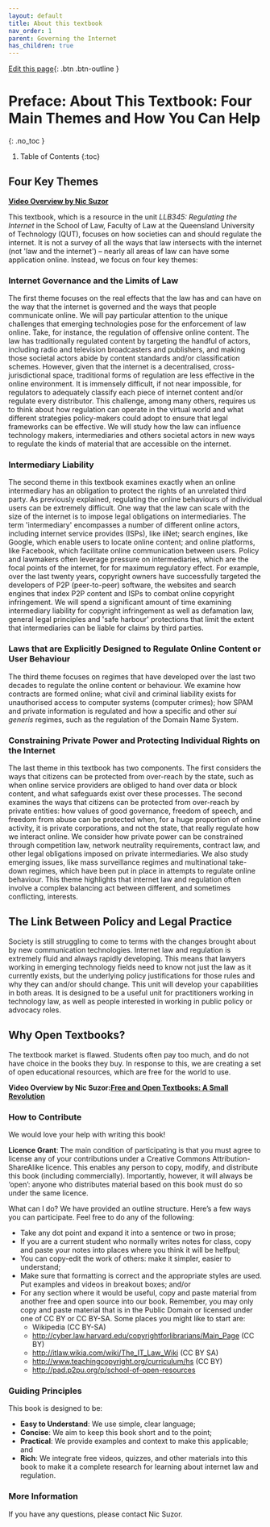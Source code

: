 ```yaml
---
layout: default
title: About this textbook
nav_order: 1
parent: Governing the Internet
has_children: true
---
```


[Edit this page](https://github.com/nicsuzor/wikijuris/blob/master/cyberlaw/preface.markdown){: .btn .btn-outline }
# Preface: About This Textbook: Four Main Themes and How You Can Help
{: .no_toc }

1. Table of Contents
{:toc}

## Four Key Themes

**[Video Overview by Nic Suzor](https://www.youtube.com/watch?v=bD2yTx9rGeI&t=268s)**

This textbook, which is a resource in the unit _LLB345: Regulating the Internet_ in the School of Law, Faculty of Law at the Queensland University of Technology (QUT), focuses on how societies can and should regulate the internet. It is not a survey of all the ways that law intersects with the internet (not 'law and the internet') – nearly all areas of law can have some application online. Instead, we focus on four key themes:

### Internet Governance and the Limits of Law

The first theme focuses on the real effects that the law has and can have on the way that the internet is governed and the ways that people communicate online. We will pay particular attention to the unique challenges that emerging technologies pose for the enforcement of law online. Take, for instance, the regulation of offensive online content. The law has traditionally regulated content by targeting the handful of actors, including radio and television broadcasters and publishers, and making those societal actors abide by content standards and/or classification schemes. However, given that the internet is a decentralised, cross-jurisdictional space, traditional forms of regulation are less effective in the online environment. It is immensely difficult, if not near impossible, for regulators to adequately classify each piece of internet content and/or regulate every distributor. This challenge, among many others, requires us to think about how regulation can operate in the virtual world and what different strategies policy-makers could adopt to ensure that legal frameworks can be effective. We will study how the law can influence technology makers, intermediaries and others societal actors in new ways to regulate the kinds of material that are accessible on the internet.

### Intermediary Liability

The second theme in this textbook examines exactly when an online intermediary has an obligation to protect the rights of an unrelated third party. As previously explained, regulating the online behaviours of individual users can be extremely difficult. One way that the law can scale with the size of the internet is to impose legal obligations on intermediaries. The term 'intermediary' encompasses a number of different online actors, including internet service provides (ISPs), like iiNet; search engines, like Google, which enable users to locate online content; and online platforms, like Facebook, which facilitate online communication between users. Policy and lawmakers often leverage pressure on intermediaries, which are the focal points of the internet, for for maximum regulatory effect. For example, over the last twenty years, copyright owners have successfully targeted the developers of P2P (peer-to-peer) software, the websites and search engines that index P2P content and ISPs to combat online copyright infringement. We will spend a significant amount of time examining intermediary liability for copyright infringement as well as defamation law, general legal principles and 'safe harbour' protections that limit the extent that intermediaries can be liable for claims by third parties.

### Laws that are Explicitly Designed to Regulate Online Content or User Behaviour

The third theme focuses on regimes that have developed over the last two decades to regulate the online content or behaviour. We examine how contracts are formed online; what civil and criminal liability exists for unauthorised access to computer systems (computer crimes); how SPAM and private information is regulated and how a specific and other _sui generis_ regimes, such as the regulation of the Domain Name System.

### Constraining Private Power and Protecting Individual Rights on the Internet

The last theme in this textbook has two components. The first considers the ways that citizens can be protected from over-reach by the state, such as when online service providers are obliged to hand over data or block content, and what safeguards exist over these processes. The second examines the ways that citizens can be protected from over-reach by private entities: how values of good governance, freedom of speech, and freedom from abuse can be protected when, for a huge proportion of online activity, it is private corporations, and not the state, that really regulate how we interact online. We consider how private power can be constrained through competition law, network neutrality requirements, contract law, and other legal obligations imposed on private intermediaries. We also study emerging issues, like mass surveillance regimes and multinational take-down regimes, which have been put in place in attempts to regulate online behaviour. This theme highlights that internet law and regulation often involve a complex balancing act between different, and sometimes conflicting, interests.

## The Link Between Policy and Legal Practice

Society is still struggling to come to terms with the changes brought about by new communication technologies. Internet law and regulation is extremely fluid and always rapidly developing. This means that lawyers working in emerging technology fields need to know not just the law as it currently exists, but the underlying policy justifications for those rules and why they can and/or should change. This unit will develop your capabilities in both areas. It is designed to be a useful unit for practitioners working in technology law, as well as people interested in working in public policy or advocacy roles.

## Why Open Textbooks?

The textbook market is flawed. Students often pay too much, and do not have choice in the books they buy. In response to this, we are creating a set of open educational resources, which are free for the world to use.

**Video Overview by Nic Suzor:[Free and Open Textbooks: A Small Revolution](https://www.youtube.com/watch?time_continue=13&v=hpDMNZ6DyVQ)**  

### How to Contribute

We would love your help with writing this book!

**Licence Grant**: The main condition of participating is that you must agree to license any of your contributions under a Creative Commons Attribution-ShareAlike licence. This enables any person to copy, modify, and distribute this book (including commercially). Importantly, however, it will always be ‘open’: anyone who distributes material based on this book must do so under the same licence.

What can I do? We have provided an outline structure. Here’s a few ways you can participate. Feel free to do any of the following:

* Take any dot point and expand it into a sentence or two in prose;
* If you are a current student who normally writes notes for class, copy and paste your notes into places where you think it will be helfpul;
* You can copy-edit the work of others: make it simpler, easier to understand;
* Make sure that formatting is correct and the appropriate styles are used. Put examples and videos in breakout boxes; and/or
* For any section where it would be useful, copy and paste material from another free and open source into our book. Remember, you may only copy and paste material that is in the Public Domain or licensed under one of CC BY or CC BY-SA. Some places you might like to start are:
    * Wikipedia (CC BY-SA)
    * http://cyber.law.harvard.edu/copyrightforlibrarians/Main_Page  (CC BY)
    * http://itlaw.wikia.com/wiki/The_IT_Law_Wiki  (CC BY SA)
    * http://www.teachingcopyright.org/curriculum/hs  (CC BY)
    * http://pad.p2pu.org/p/school-of-open-resources

### Guiding Principles

This book is designed to be:

* **Easy to Understand**: We use simple, clear language;
* **Concise**: We aim to keep this book short and to the point;
* **Practical**: We provide examples and context to make this applicable; and
* **Rich**: We integrate free videos, quizzes, and other materials into this book to make it a complete research for learning about internet law and regulation.


### More Information
If you have any questions, please contact Nic Suzor.
